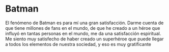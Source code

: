 # Batman
El fenómeno de Batman es para mí una gran satisfacción. Darme cuenta de que tiene millones de fans en el mundo, de que he creado a un héroe que influyó en tantas personas en el mundo, me da una satisfacción espiritual. Me siento muy satisfecho de haber creado un superhéroe que puede llegar a todos los elementos de nuestra sociedad, y eso es muy gratificante
